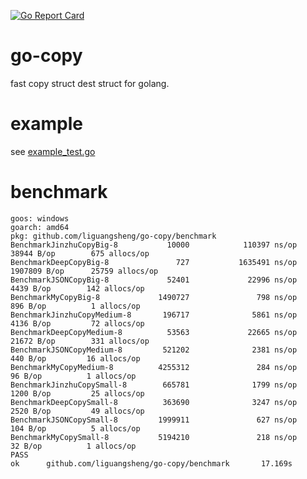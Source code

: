 [![Go Report Card](https://goreportcard.com/badge/github.com/liguangsheng/go-copy)](https://goreportcard.com/report/github.com/liguangsheng/go-copy)

# go-copy

fast copy struct dest struct for golang.

# example

see [example_test.go](example_test.go)

# benchmark
```
goos: windows
goarch: amd64
pkg: github.com/liguangsheng/go-copy/benchmark
BenchmarkJinzhuCopyBig-8           10000            110397 ns/op           38944 B/op        675 allocs/op
BenchmarkDeepCopyBig-8               727           1635491 ns/op         1907809 B/op      25759 allocs/op
BenchmarkJSONCopyBig-8             52401             22996 ns/op            4439 B/op        142 allocs/op
BenchmarkMyCopyBig-8             1490727               798 ns/op             896 B/op          1 allocs/op
BenchmarkJinzhuCopyMedium-8       196717              5861 ns/op            4136 B/op         72 allocs/op
BenchmarkDeepCopyMedium-8          53563             22665 ns/op           21672 B/op        331 allocs/op
BenchmarkJSONCopyMedium-8         521202              2381 ns/op             440 B/op         16 allocs/op
BenchmarkMyCopyMedium-8          4255312               284 ns/op              96 B/op          1 allocs/op
BenchmarkJinzhuCopySmall-8        665781              1799 ns/op            1200 B/op         25 allocs/op
BenchmarkDeepCopySmall-8          363690              3247 ns/op            2520 B/op         49 allocs/op
BenchmarkJSONCopySmall-8         1999911               627 ns/op             104 B/op          5 allocs/op
BenchmarkMyCopySmall-8           5194210               218 ns/op              32 B/op          1 allocs/op
PASS
ok      github.com/liguangsheng/go-copy/benchmark       17.169s                               
```

